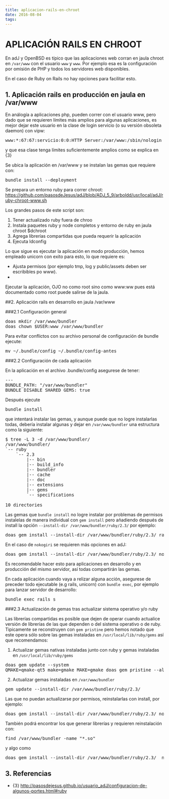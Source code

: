 ```yaml
---
title: aplicacion-rails-en-chroot
date: 2016-08-04
tags:
---
```


# APLICACIÓN RAILS EN CHROOT

En adJ y OpenBSD es típico que las aplicaciones web corran en jaula chroot en ```/var/www``` con el usuario `www` y `www`. Por ejemplo esa es la configuración por omisión de PHP y todos los servidores web disponibles.

En el caso de Ruby on Rails no hay opciones para facilitar esto.  

## 1. Aplicación rails en producción en jaula en /var/www

En análogía a aplicaciones php, pueden correr con el usuario www, pero dado que se requieren límites más amplios para algunas aplicaciones, es mejor dejar este usuario en la clase de login servicio (o su versión obsoleta daemon) con vipw:
<pre>
www:*:67:67:servicio:0:0:HTTP Server:/var/www:/sbin/nologin 
</pre>
y que esa clase tenga límites suficientemente amplios como se explica en {3}

Se ubica la aplicación en /var/www y se instalan las gemas que requiere con:
<pre>
bundle install --deployment
</pre>


Se prepara un entorno ruby para correr chroot:
https://github.com/pasosdeJesus/adJ/blob/ADJ_5_9/arboldd/usr/local/adJ/ruby-chroot-www.sh

Los grandes pasos de este script son:

1. Tener actualizado ruby fuera de chroo
2. Instala paquetes ruby y node completos y entorno de ruby en jaula chroot $dchroot
3. Agrega librerías compartidas que pueda requerir la aplicación
4. Ejecuta ldconfig

Lo que sigue es ejecutar la aplicación en modo producción, hemos empleado unicorn con exito para esto, lo que requiere es:
* Ajusta permisos (por ejemplo tmp, log y public/assets deben ser escribibles po www).
* 

Ejecutar la aplicación, OJO no como root sino como www:ww pues está documentado como root puede salirse de la jaula.

##2. Aplicación rails en desarrollo en jaula /var/www

###2.1 Configuración general

<pre>
doas mkdir /var/www/bundler
doas chown $USER:www /var/www/bundler
</pre>

Para evitar conflictos con su archivo personal de configuración de bundle ejecute:
<pre>
mv ~/.bundle/config ~/.bundle/config-antes
</pre>

###2.2 Configuración de cada aplicación 

En la aplicación en el archivo .bundle/config asegurese de tener:
<pre>
---
BUNDLE_PATH: "/var/www/bundler"
BUNDLE_DISABLE_SHARED_GEMS: true
</pre>

Después ejecute 
<pre>
bundle install
</pre>
que intentará instalar las gemas, y aunque puede que no logre instalarlas todas, 
debería instalar algunas y dejar en ```/var/www/bundler``` una estructura como la siguiente:
<pre>
$ tree -L 3 -d /var/www/bundler/
/var/www/bundler/
`-- ruby
    `-- 2.3
        |-- bin
        |-- build_info
        |-- bundler
        |-- cache
        |-- doc
        |-- extensions
        |-- gems
        `-- specifications

10 directories
</pre>

Las gemas que ```bundle install``` no logre instalar por problemas de permisos instalelas de manera individual con ```gem install``` pero añadiendo después de install la opción ```--install-dir /var/www/bundler/ruby/2.3/``` por ejemplo:
<pre>
doas gem install --install-dir /var/www/bundler/ruby/2.3/ raindrops -v '0.17.0' 
</pre>

En el caso de ```nokogiri``` se requieren más opciones en adJ:
<pre>
doas gem install --install-dir /var/www/bundler/ruby/2.3/ nokogiri -v '1.6.8' -- --use-system-libraries
</pre>

Es recomendable hacer esto para aplicaciones en desarrollo y en producción del mismo servidor, así todas compartirán las gemas.

En cada aplicación cuando vaya a relizar alguna acción, asegurese de preceder todo ejecutable (e.g rails, unicorn) con ```bundle exec```, por ejemplo para lanzar servidor de desarrollo:
<pre>
bundle exec rails s
</pre>

###2.3 Actualización de gemas tras actualizar sistema operativo y/o ruby

Las librerías compartidas es posible que dejen de operar cuando actualice versión de librerías de las que dependen o del sistema operativo o de ruby.   Tipicamente se reconstruyen con ```gem pristine``` pero hemos notado que este opera sólo sobre las gemas instaladas en ```/usr/local/lib/ruby/gems``` así que recomendamos:

1. Actualizar gemas nativas instaladas junto con ruby y gemas instaladas en ```/usr/local/lib/ruby/gems```
<pre>
doas gem update --system
QMAKE=qmake-qt5 make=gmake MAKE=gmake doas gem pristine --all
</pre>

2. Actualizar gemas instaladas en ```/var/www/bundler```
<pre>
gem update --install-dir /var/www/bundler/ruby/2.3/
</pre>
Las que no puedan actualizarse por permisos, reinstalarlas con install, por ejemplo:
<pre>
doas gem install --install-dir /var/www/bundler/ruby/2.3/ nokogiri -- --use-system-libraries
</pre>

También podrá encontrar los que generar librerías y requieren reinstalación con:
<pre>
find /var/www/bundler -name "*.so"
</pre>
y algo como
<pre>
doas gem install --install-dir /var/www/bundler/ruby/2.3/  nio4r bcrypt debug_inspector kgio raindrops unicorn websocket-driver json byebug ffi io-console pg
</pre>




## 3. Referencias

* {3} http://pasosdejesus.github.io/usuario_adJ/configuracion-de-algunos-portes.html#ruby
